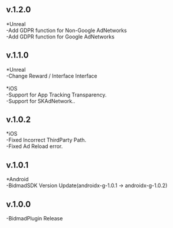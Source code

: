 v.1.2.0
-------------
*Unreal<br>
-Add GDPR function for Non-Google AdNetworks<br>
-Add GDPR function for Google AdNetworks<br>

v.1.1.0
-------------
*Unreal<br>
-Change Reward / Interface Interface<br><br>
*iOS<br>
-Support for App Tracking Transparency.<br>
-Support for SKAdNetwork..

v.1.0.2
-------------
*iOS<br>
-Fixed Incorrect ThirdParty Path.<br>
-Fixed Ad Reload error.

v.1.0.1
-------------
*Android<br>
-BidmadSDK Version Update(androidx-g-1.0.1 -> androidx-g-1.0.2)

v.1.0.0
-------------
-BidmadPlugin Release
